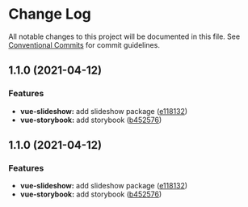 # Change Log

All notable changes to this project will be documented in this file.
See [Conventional Commits](https://conventionalcommits.org) for commit guidelines.

## 1.1.0 (2021-04-12)


### Features

* **vue-slideshow:** add slideshow package ([e118132](https://github.com/Novicell/frontend-packages/commit/e1181329d727a0b22cadea947f6cb39f9c043a74))
* **vue-storybook:** add storybook ([b452576](https://github.com/Novicell/frontend-packages/commit/b452576ba720f1d86c279b4215edbea93a712e5f))



## 1.1.0 (2021-04-12)


### Features

* **vue-slideshow:** add slideshow package ([e118132](https://github.com/Novicell/frontend-packages/commit/e1181329d727a0b22cadea947f6cb39f9c043a74))
* **vue-storybook:** add storybook ([b452576](https://github.com/Novicell/frontend-packages/commit/b452576ba720f1d86c279b4215edbea93a712e5f))
